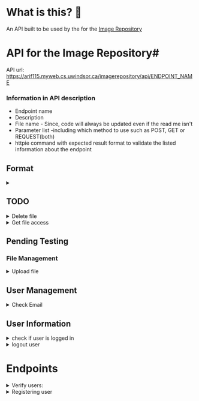 # What is this? 🤔

An API built to be used by the for the [Image Repository](https://abdullaharif.tech/imagerepository/)

# API for the Image Repository#

API url: https://arif115.myweb.cs.uwindsor.ca/imagerepository/api/ENDPOINT_NAME

### Information in API description ###

* Endpoint name
* Description
* File name - Since, code will always be updated even if the read me isn't
* Parameter list -including which method to use such as POST, GET or REQUEST(both)
* httpie command with expected result format to validate the listed information about the endpoint

## Format ##

<details>
<summary> </summary>

    1. Description: 
    2. fileName.php --> /api/fileName
    3. Parameter list:
    4. httpie command:

</details>

## TODO ##

<details>
<summary>Delete file </summary>

    1. Description:  A logged in user should be able to delete any files they uploaded.
    2. fileManagement/delete.php --> /api/fileManagement/delete
    3. Parameter list: filePath(Optional), fileName
        If no filePath is passed in, we will assume the fill will be in the users roots directory 
    4. httpie command:

</details>

<details>

<summary>Get file access </summary>

    1. Description:  The system return back the description and name of the types of access the system support. This includes public access which means anyone can see the file and private access which means only the uploader can see the file.
    2. fileManagement/getFileAccess.php --> /api/fileManagement/getFileAccess
    3. Parameter list: 
    4. httpie command:

</details>

<!-- <summary>Search File </summary>

    1. Description: Allow the user to search for files by different attributes such as image tags, file name or uploader. Can be used to show the user their own files as well
    2. fileManagement/search.php -> /api/fileManagement/search
    3. Parameter list: searchType, keyword
    4. httpie command:
</details>
 -->


<!-- ______________________________________________________ -->

## Pending Testing ##
### File Management 
<details>
<summary>Upload file </summary>

    1. Description:  A logged in user should be able to upload a file securely. The policy will allows the user to control who can see their file. 
    2. fileManagement/upload.php --> /api/fileManagement/upload
    3. Parameter list: filePath(Optional), fileName, file, policy
        If no filePath is passed in, we will assume the fill will be in the users roots directory 
    4. httpie command:
<!-- TODO: Need to implement logic to make sure we tell the user we overwrote a file - and we should make sure multiple copies fake references to the file don't exist in the database -->
</details>


## User Management 
<details>
<summary> Check Email </summary>

    1. Description: Check if email is in database
    2. userManagement/checkEmail.php  --> /api/userManagement/checkEmail
    3. Parameter list: 
         Accepts POST variable: email
    4. httpie command:
        http --session=/tmp/session.json --form POST https://arif115.myweb.cs.uwindsor.ca/imagerepository/api/userManagement/checkEmail email='shopify@hogwarts.com'

</details>

## User Information
<details>
<summary> check if user is logged in</summary>

    1. Description: returns true if user is logged in and false if they are not 
    2. user/isLoggedIn.php --> /api/user/isLoggedIn
    3. Parameter list:
    4. httpie command: 
         http --session=/tmp/session.json --form POST https://arif115.myweb.cs.uwindsor.ca/imagerepository/api/user/isLoggedIn

</details>

<details>
<summary> logout user</summary>

    1. Description: Logout the user
    2. user/logout.php --> /api/user/logout
    3. Parameter list:
    4. httpie command: 
         http --session=/tmp/session.json --form POST https://arif115.myweb.cs.uwindsor.ca/imagerepository/api/user/logout

</details>



# Endpoints #

<details>
<summary> Verify users: </summary>

    1. Description: Log the user in and then store the cookie
    2. userManagement/loginUser.php  --> /api/userManagement/loginUser
    3. Parameter list:
        Accepts POST variable:  email, password, remember
    4. httpie command:
        http --session=/tmp/session.json --form POST https://arif115.myweb.cs.uwindsor.ca/imagerepository/api/userManagement/loginUser email='abdullahmeo11@gmail.com' password='imageRepo' remember=false

</details>

<details>
<summary> Registering user </summary>

    1. Description: Users can register for their own account
    2. userManagement/addUser.php --> /api/userManagement/addUsers
    3. Parameter list:
        Accepts POST variable: firstName, lastName, email, password, admin(optional)  
    4. httpie command:
        http --session=/tmp/session.json --form POST https://arif115.myweb.cs.uwindsor.ca/imagerepository/api/userManagement/addUser email='shopifyAccount@shopify.com' password='ruby in rails'  firstName='Tobias' lastName='Lutke'

</details>
<!-- Link PHP Auth module -->
<!-- Link picture to the tables you added -->